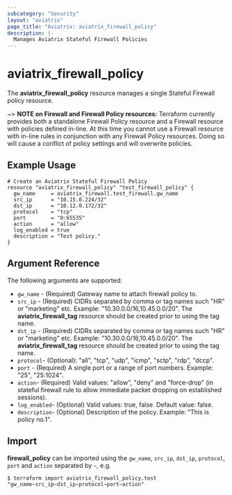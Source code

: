 ```yaml
---
subcategory: "Security"
layout: "aviatrix"
page_title: "Aviatrix: aviatrix_firewall_policy"
description: |-
  Manages Aviatrix Stateful Firewall Policies
---
```


# aviatrix_firewall_policy

The **aviatrix_firewall_policy** resource manages a single Stateful Firewall policy resource.

~> **NOTE on Firewall and Firewall Policy resources:** Terraform currently provides both a standalone Firewall Policy resource and a Firewall resource with policies defined in-line. At this time you cannot use a Firewall resource with in-line rules in conjunction with any Firewall Policy resources. Doing so will cause a conflict of policy settings and will overwrite policies.

## Example Usage

```hcl
# Create an Aviatrix Stateful Firewall Policy
resource "aviatrix_firewall_policy" "test_firewall_policy" {
  gw_name     = aviatrix_firewall.test_firewall.gw_name
  src_ip      = "10.15.0.224/32"
  dst_ip      = "10.12.0.172/32"
  protocol    = "tcp"
  port        = "0:65535"
  action      = "allow"
  log_enabled = true
  description = "Test policy."
}
```

## Argument Reference

The following arguments are supported:

* `gw_name` - (Required) Gateway name to attach firewall policy to.
* `src_ip` - (Required) CIDRs separated by comma or tag names such "HR" or "marketing" etc. Example: "10.30.0.0/16,10.45.0.0/20". The **aviatrix_firewall_tag** resource should be created prior to using the tag name.
* `dst_ip` - (Required) CIDRs separated by comma or tag names such "HR" or "marketing" etc. Example: "10.30.0.0/16,10.45.0.0/20". The **aviatrix_firewall_tag** resource should be created prior to using the tag name.
* `protocol`- (Optional): "all", "tcp", "udp", "icmp", "sctp", "rdp", "dccp".
* `port` - (Required) A single port or a range of port numbers. Example: "25", "25:1024".
* `action`- (Required) Valid values: "allow", "deny" and "force-drop" (in stateful firewall rule to allow immediate packet dropping on established sessions).
* `log_enabled`- (Optional) Valid values: true, false. Default value: false.
* `description`- (Optional) Description of the policy. Example: "This is policy no.1".

## Import

**firewall_policy** can be imported using the `gw_name`, `src_ip`, `dst_ip`, `protocol`, `port` and `action` separated by `~`, e.g.

```
$ terraform import aviatrix_firewall_policy.test "gw_name~src_ip~dst_ip~protocol~port~action"
```
